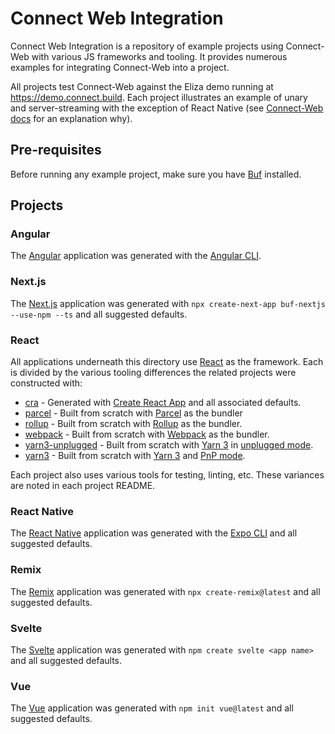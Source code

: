 # Connect Web Integration

Connect Web Integration is a repository of example projects using Connect-Web with various JS frameworks and tooling.
It provides numerous examples for integrating Connect-Web into a project.

All projects test Connect-Web against the Eliza demo running at https://demo.connect.build.  Each project illustrates an example
of unary and server-streaming with the exception of React Native (see [Connect-Web docs](https://connect.build/docs/web/supported-browsers-and-frameworks) for an explanation why).

## Pre-requisites

Before running any example project, make sure you have [Buf](https://docs.buf.build/installation) installed.

## Projects

### Angular

The [Angular](https://angular.io) application was generated with the [Angular CLI](https://github.com/angular/angular-cli).

### Next.js

The [Next.js](nextjs) application was generated with `npx create-next-app buf-nextjs --use-npm --ts` and all suggested defaults.

### React

All applications underneath this directory use [React](https://reactjs.org) as the framework.  Each is divided by the various
tooling differences the related projects were constructed with:

* [cra](react/cra) - Generated with [Create React App](https://github.com/facebook/create-react-app) and all associated defaults.
* [parcel](react/parcel) - Built from scratch with [Parcel](https://parceljs.org) as the bundler
* [rollup](react/rollup) - Built from scratch with [Rollup](https://rollupjs.org) as the bundler.
* [webpack](react/webpack) - Built from scratch with [Webpack](https://webpack.js.org) as the bundler.
* [yarn3-unplugged](react/yarn3-unplugged) - Built from scratch with [Yarn 3](https://yarnpkg.com) in [unplugged mode](https://yarnpkg.com/getting-started/migration#step-by-step).
* [yarn3](react/yarn3) - Built from scratch with [Yarn 3](https://yarnpkg.com) and [PnP mode](https://yarnpkg.com/features/pnp).

Each project also uses various tools for testing, linting, etc.  These variances are noted in each project README.

### React Native

The [React Native](react-native) application was generated with the [Expo CLI](https://docs.expo.dev/workflow/expo-cli/) and all suggested defaults.

### Remix

The [Remix](remix) application was generated with `npx create-remix@latest` and all suggested defaults.

### Svelte

The [Svelte](svelte) application was generated with `npm create svelte <app name>` and all suggested defaults.

### Vue

The [Vue](vue) application was generated with `npm init vue@latest` and all suggested defaults.

